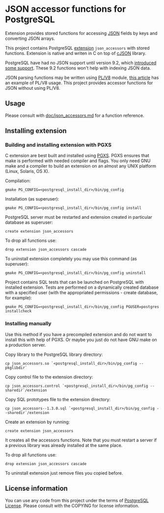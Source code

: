 JSON accessor functions for PostgreSQL
======================================

Extension provides stored functions for accessing [JSON](http://www.json.org/) fields by keys and converting JSON arrays.

This project contains PostgreSQL [extension](http://www.postgresql.org/docs/9.1/static/extend-extensions.html) `json_accessors` with stored functions. Extension is native and writen in C on top of [cJSON](http://sourceforge.net/projects/cjson/) library.

PostgreSQL have had no JSON support until version 9.2, which [introduced some support](http://www.postgresql.org/docs/9.2/static/functions-json.html).
These 9.2 functions won't help with indexing JSON data.

JSON parsing functions may be written using [PL/V8](http://code.google.com/p/plv8js/wiki/PLV8) module,
[this article](http://people.planetpostgresql.org/andrew/index.php?/archives/249-Using-PLV8-to-index-JSON.html) has an example of PL/V8 usage.
This project provides accessor functions for JSON without using PL/V8.

Usage
-----

Please consult with [doc/json_accessors.md](doc/json_accessors.md) for a function reference.


Installing extension
--------------------

### Building and installing extension with PGXS

C extension are best built and installed using [PGXS](http://www.postgresql.org/docs/9.1/static/extend-pgxs.html).
PGXS ensures that make is performed with needed compiler and flags. You only need GNU make and a compiler to build
an extension on an almost any UNIX platform (Linux, Solaris, OS X).

Compilation:

    gmake PG_CONFIG=<postgresql_install_dir>/bin/pg_config

Installation (as superuser):

    gmake PG_CONFIG=<postgresql_install_dir>/bin/pg_config install

PostgreSQL server must be restarted and extension created in particular database as superuser:

    create extension json_accessors

To drop all functions use:

    drop extension json_accessors cascade

To uninstall extension completely you may use this command (as superuser):

    gmake PG_CONFIG=<postgresql_install_dir>/bin/pg_config uninstall

Project contains SQL tests that can be launched on PostgreSQL with installed extension.
Tests are performed on a dynamically created database with a specified user (with the 
appropriated permissions - create database, for example):

    gmake PG_CONFIG=<postgresql_install_dir>/bin/pg_config PGUSER=postgres installcheck


### Installing manually

Use this method if you have a precompiled extension and do not want to install this with help of PGXS.
Or maybe you just do not have GNU make on a production server.

Copy library to the PostgreSQL library directory:

    cp json_accessors.so `<postgresql_install_dir>/bin/pg_config --pkglibdir` 

Copy control file to the extension directory:
    
    cp json_accessors.control `<postgresql_install_dir>/bin/pg_config --sharedir`/extension

Copy SQL prototypes file to the extension directory:
    
    cp json_accessors--1.3.0.sql `<postgresql_install_dir>/bin/pg_config --sharedir`/extension

Create an extension by running:

    create extension json_accessors

It creates all the accessors functions. Note that you must restart a server if a previous library was
already installed at the same place.

To drop all functions use:

    drop extension json_accessors cascade

To uninstall extension just remove files you copied before.


License information
-------------------

You can use any code from this project under the terms of [PostgreSQL License](http://www.postgresql.org/about/licence/).
Please consult with the COPYING for license information.
